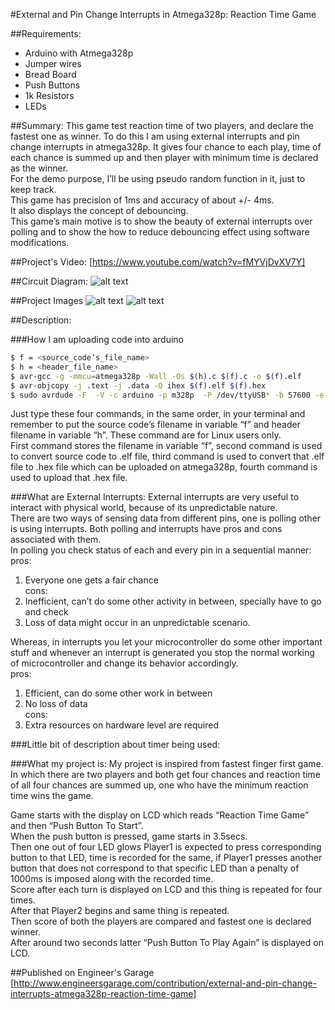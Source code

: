 #External and Pin Change Interrupts in Atmega328p: Reaction Time Game

##Requirements:
* Arduino with Atmega328p
* Jumper wires
* Bread Board
* Push Buttons
* 1k Resistors
* LEDs


##Summary:
This game test reaction time of two players, and declare the fastest one as winner. To do this I am using external interrupts and pin change interrupts in atmega328p. It gives four chance to each play, time of each chance is summed up and then player with minimum time is declared as the winner.<br>
For the demo purpose, I’ll be using pseudo random function in it, just to keep track.<br>
This game has precision of 1ms and accuracy of about +/- 4ms.<br>
It also displays the concept of debouncing.<br>
This game’s main motive is to show the beauty of external interrupts over polling and to show the how to reduce debouncing effect using software modifications.<br>


##Project's Video:
[https://www.youtube.com/watch?v=fMYVjDvXV7Y]


##Circuit Diagram:
![alt text][circuit diagram]


##Project Images
![alt text][Image_1]
![alt text][Image_2]





##Description:

###How I am uploading code into arduino
```sh
$ f = <source_code’s_file_name>
$ h = <header_file_name>
$ avr-gcc -g -mmcu=atmega328p -Wall -Os $(h).c $(f).c -o $(f).elf
$ avr-objcopy -j .text -j .data -O ihex $(f).elf $(f).hex
$ sudo avrdude -F  -V -c arduino -p m328p  -P /dev/ttyUSB* -b 57600 -e -U flash:w:$(f).hex
```


Just type these four commands, in the same order, in your terminal and remember to put the source code’s filename in variable “f” and header filename in variable “h”. These command are for Linux users only.<br>
    First command stores the filename in variable “f”, second command is used to convert source code to .elf file, third command is used to convert that .elf file to .hex file which can be uploaded on atmega328p, fourth command is used to upload that .hex file.<br>


###What are External Interrupts:
External interrupts are very useful to interact with physical world, because of its unpredictable nature.<br>
There are two ways of sensing data from different pins, one is polling other is using interrupts. Both polling and interrupts have pros and cons associated with them.<br>
In polling you check status of each and every pin in a sequential manner:<br>
pros:<br>
1) Everyone one gets a fair chance<br>
cons:<br>
1) Inefficient, can’t do some other activity in between, specially have to go and check<br>
2) Loss of data might occur in an unpredictable scenario.<br>

Whereas, in interrupts you let your microcontroller do some other important stuff and whenever an interrupt is generated you stop the normal working of microcontroller and change its behavior accordingly.<br>
pros:<br>
1) Efficient, can do some other work in between<br>
2) No loss of data<br>
cons:<br>
1) Extra resources on hardware level are required<br>



###Little bit of description about timer being used:



###What my project is:
My project is inspired from fastest finger first game.<br>
In which there are two players and both get four chances and reaction time of all four chances are summed up, one who have the minimum reaction time wins the game.<br>

Game starts with the display on LCD which reads “Reaction Time Game” and then “Push Button To Start”.<br>
When the push button is pressed, game starts in 3.5secs.<br>
Then one out of four LED glows Player1 is expected to press  corresponding button to that LED, time is recorded for the same, if Player1 presses another button that does not correspond to that specific LED than a penalty of 1000ms is imposed along with the recorded time.<br>
Score after each turn is displayed on LCD and this thing is repeated for four times.<br>
After that Player2 begins and same thing is repeated.<br>
Then score of both the players are compared and fastest one is declared winner.<br>
After around two seconds latter “Push Button To Play Again” is displayed on LCD.<br>



##Published on Engineer's Garage
[http://www.engineersgarage.com/contribution/external-and-pin-change-interrupts-atmega328p-reaction-time-game]



[https://www.youtube.com/watch?v=fMYVjDvXV7Y]: https://www.youtube.com/watch?v=fMYVjDvXV7Y

[circuit diagram]: https://github.com/varun13169/Engineers_Garage/blob/master/External%20and%20Pin%20Change%20Interrupts%20in%20Atmega328p:%20Reaction%20Time%20Game/circuit%20diagram.jpg "circuit diagram"
[Image_1]: https://github.com/varun13169/Engineers_Garage/blob/master/External%20and%20Pin%20Change%20Interrupts%20in%20Atmega328p:%20Reaction%20Time%20Game/Project_image001.jpg "Image_1"
[Image_2]: https://github.com/varun13169/Engineers_Garage/blob/master/External%20and%20Pin%20Change%20Interrupts%20in%20Atmega328p:%20Reaction%20Time%20Game/Project_image002.jpg "Image_2"
[Image_3]:  "Image_3"
[http://www.engineersgarage.com/contribution/external-and-pin-change-interrupts-atmega328p-reaction-time-game]: http://www.engineersgarage.com/contribution/external-and-pin-change-interrupts-atmega328p-reaction-time-game 













